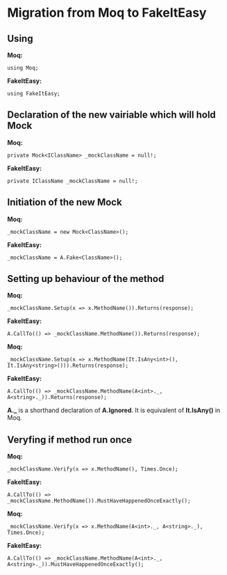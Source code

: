 # Migration from Moq to FakeItEasy

## Using
**Moq:**
```
using Moq; 
```

**FakeItEasy:**
```
using FakeItEasy;
```

## Declaration of the new vairiable which will hold Mock
**Moq:**
```
private Mock<IClassName> _mockClassName = null!; 
```

**FakeItEasy:**
```
private IClassName _mockClassName = null!;
```

## Initiation of the new Mock
**Moq:**
```
_mockClassName = new Mock<ClassName>();
```

**FakeItEasy:**
```
_mockClassName = A.Fake<ClassName>();
```

## Setting up behaviour of the method
**Moq:**
```
_mockClassName.Setup(x => x.MethodName()).Returns(response);
```

**FakeItEasy:**
```
A.CallTo(() => _mockClassName.MethodName()).Returns(response);
```

**Moq:**
```
_mockClassName.Setup(x => x.MethodName(It.IsAny<int>(), It.IsAny<string>())).Returns(response);
```

**FakeItEasy:**
```
A.CallTo(() => _mockClassName.MethodName(A<int>._, A<string>._)).Returns(response);
```

**A<int>._** is a shorthand declaration of **A<int>.Ignored**. It is equivalent of **It.IsAny<int>()** in Moq.

## Veryfing if method run once
**Moq:**
```
_mockClassName.Verify(x => x.MethodName(), Times.Once);
```

**FakeItEasy:**
```
A.CallTo(() => _mockClassName.MethodName()).MustHaveHappenedOnceExactly();
```

**Moq:**
```
_mockClassName.Verify(x => x.MethodName(A<int>._, A<string>._), Times.Once);
```

**FakeItEasy:**
```
A.CallTo(() => _mockClassName.MethodName(A<int>._, A<string>._)).MustHaveHappenedOnceExactly();
```
